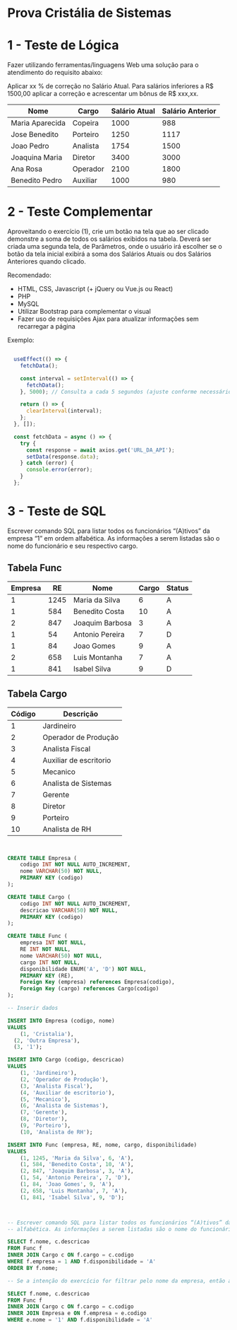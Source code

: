# Prova Cristália de Sistemas

# 1 - Teste de Lógica

Fazer utilizando ferramentas/linguagens Web uma solução para o atendimento do requisito
abaixo:

Aplicar xx % de correção no Salário Atual.
Para salários inferiores a R$ 1500,00 aplicar a correção e acrescentar um bônus de R$ xxx,xx.


| Nome           | Cargo      | Salário Atual | Salário Anterior |
|----------------|------------|--------------|------------------|
| Maria Aparecida| Copeira    | 1000         | 988              |
| Jose Benedito  | Porteiro   | 1250         | 1117             |
| Joao Pedro     | Analista   | 1754         | 1500             |
| Joaquina Maria | Diretor    | 3400         | 3000             |
| Ana Rosa       | Operador   | 2100         | 1800             |
| Benedito Pedro | Auxiliar   | 1000         | 980              |

# 2 - Teste Complementar

Aproveitando o exercício (1), crie um botão na tela que ao ser clicado demonstre a soma de
todos os salários exibidos na tabela.
Deverá ser criada uma segunda tela, de Parâmetros, onde o usuário irá escolher se o botão da
tela inicial exibirá a soma dos Salários Atuais ou dos Salários Anteriores quando clicado.

Recomendado:
- HTML, CSS, Javascript (+ jQuery ou Vue.js ou React)
- PHP
- MySQL
- Utilizar Bootstrap para complementar o visual
- Fazer uso de requisições Ajax para atualizar informações sem recarregar a página

Exemplo:
```js

  useEffect(() => {
    fetchData();

    const interval = setInterval(() => {
      fetchData();
    }, 5000); // Consulta a cada 5 segundos (ajuste conforme necessário)

    return () => {
      clearInterval(interval);
    };
  }, []);

  const fetchData = async () => {
    try {
      const response = await axios.get('URL_DA_API');
      setData(response.data);
    } catch (error) {
      console.error(error);
    }
  };
```

# 3 - Teste de SQL

Escrever comando SQL para listar todos os funcionários “(A)tivos” da empresa “1” em ordem
alfabética. As informações a serem listadas são o nome do funcionário e seu respectivo cargo.

## Tabela Func
| Empresa | RE  | Nome            | Cargo | Status |
|---------|-----|-----------------|-------|--------|
| 1       | 1245| Maria da Silva  | 6     | A      |
| 1       | 584 | Benedito Costa  | 10    | A      |
| 2       | 847 | Joaquim Barbosa | 3     | A      |
| 1       | 54  | Antonio Pereira | 7     | D      |
| 1       | 84  | Joao Gomes      | 9     | A      |
| 2       | 658 | Luis Montanha   | 7     | A      |
| 1       | 841 | Isabel Silva    | 9     | D      |


## Tabela Cargo
| Código | Descrição            |
|--------|----------------------|
| 1      | Jardineiro           |
| 2      | Operador de Produção |
| 3      | Analista Fiscal      |
| 4      | Auxiliar de escritorio|
| 5      | Mecanico             |
| 6      | Analista de Sistemas |
| 7      | Gerente              |
| 8      | Diretor              |
| 9      | Porteiro             |
| 10     | Analista de RH       |

```sql


CREATE TABLE Empresa (
    codigo INT NOT NULL AUTO_INCREMENT,
    nome VARCHAR(50) NOT NULL,
    PRIMARY KEY (codigo)
);

CREATE TABLE Cargo (
    codigo INT NOT NULL AUTO_INCREMENT,
    descricao VARCHAR(50) NOT NULL,
    PRIMARY KEY (codigo)
);

CREATE TABLE Func (
    empresa INT NOT NULL,
    RE INT NOT NULL,
    nome VARCHAR(50) NOT NULL,
    cargo INT NOT NULL,
    disponibilidade ENUM('A', 'D') NOT NULL,
    PRIMARY KEY (RE),
    Foreign Key (empresa) references Empresa(codigo),
    Foreign Key (cargo) references Cargo(codigo)
);

-- Inserir dados

INSERT INTO Empresa (codigo, nome)
VALUES
	(1, 'Cristalia'),
  (2, 'Outra Empresa'),
  (3, '1');

INSERT INTO Cargo (codigo, descricao)
VALUES
    (1, 'Jardineiro'),
    (2, 'Operador de Produção'),
    (3, 'Analista Fiscal'),
    (4, 'Auxiliar de escritorio'),
    (5, 'Mecanico'),
    (6, 'Analista de Sistemas'),
    (7, 'Gerente'),
    (8, 'Diretor'),
    (9, 'Porteiro'),
    (10, 'Analista de RH');

INSERT INTO Func (empresa, RE, nome, cargo, disponibilidade)
VALUES
    (1, 1245, 'Maria da Silva', 6, 'A'),
    (1, 584, 'Benedito Costa', 10, 'A'),
    (2, 847, 'Joaquim Barbosa', 3, 'A'),
    (1, 54, 'Antonio Pereira', 7, 'D'),
    (1, 84, 'Joao Gomes', 9, 'A'),
    (2, 658, 'Luis Montanha', 7, 'A'),
    (1, 841, 'Isabel Silva', 9, 'D');



-- Escrever comando SQL para listar todos os funcionários “(A)tivos” da empresa “1” em ordem
-- alfabética. As informações a serem listadas são o nome do funcionário e seu respectivo cargo.

SELECT f.nome, c.descricao
FROM Func f
INNER JOIN Cargo c ON f.cargo = c.codigo
WHERE f.empresa = 1 AND f.disponibilidade = 'A'
ORDER BY f.nome;

-- Se a intenção do exercício for filtrar pelo nome da empresa, então a consulta ficaria assim:

SELECT f.nome, c.descricao
FROM Func f
INNER JOIN Cargo c ON f.cargo = c.codigo
INNER JOIN Empresa e ON f.empresa = e.codigo
WHERE e.nome = '1' AND f.disponibilidade = 'A'
```
